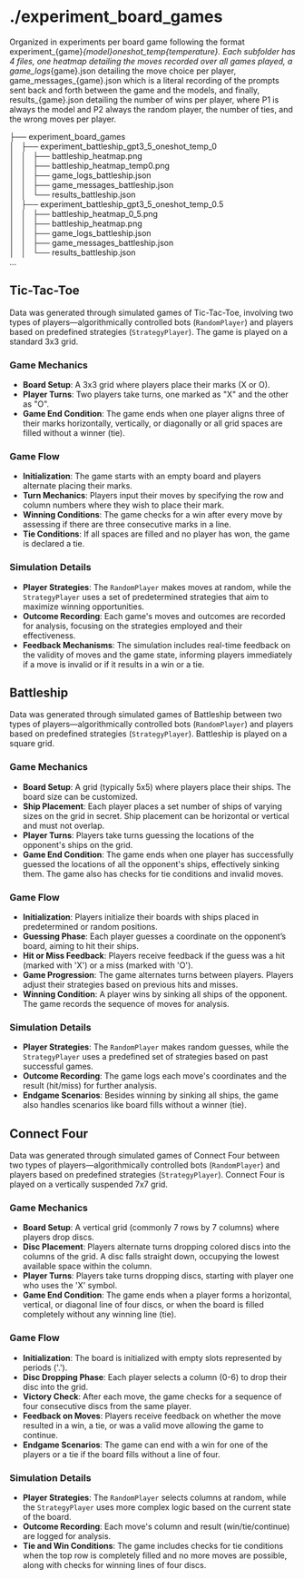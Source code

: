 # ./experiment_board_games

Organized in experiments per board game following the format experiment_{game}_{model}_oneshot_temp_{temperature}. Each subfolder has 4 files, one heatmap detailing the moves recorded over all games played, a game_logs_{game}.json detailing the move choice per player, game_messages_{game}.json which is a literal recording of the prompts sent back and forth between the game and the models, and finally, results_{game}.json detailing the number of wins per player, where P1 is always the model and P2 always the random player, the number of ties, and the wrong moves per player.

├── experiment_board_games<br />
│   ├── experiment_battleship_gpt3_5_oneshot_temp_0<br />
│   │   ├── battleship_heatmap.png<br />
│   │   ├── battleship_heatmap_temp0.png<br />
│   │   ├── game_logs_battleship.json<br />
│   │   ├── game_messages_battleship.json<br />
│   │   └── results_battleship.json<br />
│   ├── experiment_battleship_gpt3_5_oneshot_temp_0.5<br />
│   │   ├── battleship_heatmap_0_5.png<br />
│   │   ├── battleship_heatmap.png<br />
│   │   ├── game_logs_battleship.json<br />
│   │   ├── game_messages_battleship.json<br />
│   │   └── results_battleship.json<br />
...

## Tic-Tac-Toe
Data was generated through simulated games of Tic-Tac-Toe, involving two types of players—algorithmically controlled bots (`RandomPlayer`) and players based on predefined strategies (`StrategyPlayer`). The game is played on a standard 3x3 grid.

### Game Mechanics
- **Board Setup**: A 3x3 grid where players place their marks (X or O).
- **Player Turns**: Two players take turns, one marked as "X" and the other as "O".
- **Game End Condition**: The game ends when one player aligns three of their marks horizontally, vertically, or diagonally or all grid spaces are filled without a winner (tie).

### Game Flow
- **Initialization**: The game starts with an empty board and players alternate placing their marks.
- **Turn Mechanics**: Players input their moves by specifying the row and column numbers where they wish to place their mark.
- **Winning Conditions**: The game checks for a win after every move by assessing if there are three consecutive marks in a line.
- **Tie Conditions**: If all spaces are filled and no player has won, the game is declared a tie.

### Simulation Details
- **Player Strategies**: The `RandomPlayer` makes moves at random, while the `StrategyPlayer` uses a set of predetermined strategies that aim to maximize winning opportunities.
- **Outcome Recording**: Each game's moves and outcomes are recorded for analysis, focusing on the strategies employed and their effectiveness.
- **Feedback Mechanisms**: The simulation includes real-time feedback on the validity of moves and the game state, informing players immediately if a move is invalid or if it results in a win or a tie.

## Battleship
Data was generated through simulated games of Battleship between two types of players—algorithmically controlled bots (`RandomPlayer`) and players based on predefined strategies (`StrategyPlayer`). Battleship is played on a square grid.

### Game Mechanics
- **Board Setup**: A grid (typically 5x5) where players place their ships. The board size can be customized.
- **Ship Placement**: Each player places a set number of ships of varying sizes on the grid in secret. Ship placement can be horizontal or vertical and must not overlap.
- **Player Turns**: Players take turns guessing the locations of the opponent's ships on the grid.
- **Game End Condition**: The game ends when one player has successfully guessed the locations of all the opponent's ships, effectively sinking them. The game also has checks for tie conditions and invalid moves.

### Game Flow
- **Initialization**: Players initialize their boards with ships placed in predetermined or random positions.
- **Guessing Phase**: Each player guesses a coordinate on the opponent’s board, aiming to hit their ships.
- **Hit or Miss Feedback**: Players receive feedback if the guess was a hit (marked with 'X') or a miss (marked with 'O').
- **Game Progression**: The game alternates turns between players. Players adjust their strategies based on previous hits and misses.
- **Winning Condition**: A player wins by sinking all ships of the opponent. The game records the sequence of moves for analysis.

### Simulation Details
- **Player Strategies**: The `RandomPlayer` makes random guesses, while the `StrategyPlayer` uses a predefined set of strategies based on past successful games.
- **Outcome Recording**: The game logs each move's coordinates and the result (hit/miss) for further analysis.
- **Endgame Scenarios**: Besides winning by sinking all ships, the game also handles scenarios like board fills without a winner (tie).

## Connect Four
Data was generated through simulated games of Connect Four between two types of players—algorithmically controlled bots (`RandomPlayer`) and players based on predefined strategies (`StrategyPlayer`). Connect Four is played on a vertically suspended 7x7 grid.

### Game Mechanics
- **Board Setup**: A vertical grid (commonly 7 rows by 7 columns) where players drop discs.
- **Disc Placement**: Players alternate turns dropping colored discs into the columns of the grid. A disc falls straight down, occupying the lowest available space within the column.
- **Player Turns**: Players take turns dropping discs, starting with player one who uses the 'X' symbol.
- **Game End Condition**: The game ends when a player forms a horizontal, vertical, or diagonal line of four discs, or when the board is filled completely without any winning line (tie).

### Game Flow
- **Initialization**: The board is initialized with empty slots represented by periods ('.').
- **Disc Dropping Phase**: Each player selects a column (0-6) to drop their disc into the grid.
- **Victory Check**: After each move, the game checks for a sequence of four consecutive discs from the same player.
- **Feedback on Moves**: Players receive feedback on whether the move resulted in a win, a tie, or was a valid move allowing the game to continue.
- **Endgame Scenarios**: The game can end with a win for one of the players or a tie if the board fills without a line of four.

### Simulation Details
- **Player Strategies**: The `RandomPlayer` selects columns at random, while the `StrategyPlayer` uses more complex logic based on the current state of the board.
- **Outcome Recording**: Each move's column and result (win/tie/continue) are logged for analysis.
- **Tie and Win Conditions**: The game includes checks for tie conditions when the top row is completely filled and no more moves are possible, along with checks for winning lines of four discs.
